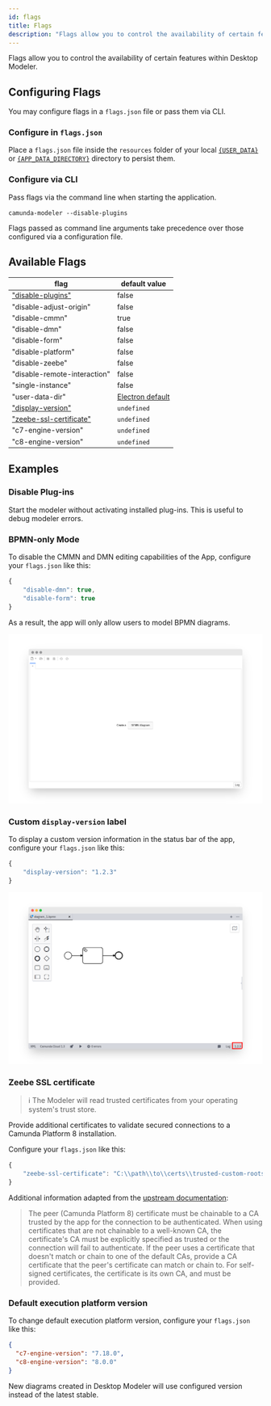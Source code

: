 ```yaml
---
id: flags
title: Flags
description: "Flags allow you to control the availability of certain features within Desktop Modeler."
---
```


Flags allow you to control the availability of certain features within Desktop Modeler.

## Configuring Flags

You may configure flags in a `flags.json` file or pass them via CLI.

### Configure in `flags.json`

Place a `flags.json` file inside the `resources` folder of your local [`{USER_DATA}`](../search-paths#user-data-directory) or [`{APP_DATA_DIRECTORY}`](../search-paths#app-data-directory) directory to persist them.

### Configure via CLI

Pass flags via the command line when starting the application.

```
camunda-modeler --disable-plugins
```

Flags passed as command line arguments take precedence over those configured via a configuration file.

## Available Flags

| flag                                               | default value                       |
| -------------------------------------------------- | ----------------------------------- |
| ["disable-plugins"](#disable-plug-ins)             | false                               |
| "disable-adjust-origin"                            | false                               |
| "disable-cmmn"                                     | true                                |
| "disable-dmn"                                      | false                               |
| "disable-form"                                     | false                               |
| "disable-platform"                                 | false                               |
| "disable-zeebe"                                    | false                               |
| "disable-remote-interaction"                       | false                               |
| "single-instance"                                  | false                               |
| "user-data-dir"                                    | [Electron default](../search-paths) |
| ["display-version"](#custom-display-version-label) | `undefined`                         |
| ["zeebe-ssl-certificate"](#zeebe-ssl-certificate)  | `undefined`                         |
| "c7-engine-version"                                | `undefined`                         |
| "c8-engine-version"                                | `undefined`                         |

## Examples

### Disable Plug-ins

Start the modeler without activating installed plug-ins. This is useful to debug modeler errors.

### BPMN-only Mode

To disable the CMMN and DMN editing capabilities of the App, configure your `flags.json` like this:

```js
{
    "disable-dmn": true,
    "disable-form": true
}
```

As a result, the app will only allow users to model BPMN diagrams.

![BPMN only mode](./img/bpmn-only.png)

### Custom `display-version` label

To display a custom version information in the status bar of the app, configure your `flags.json` like this:

```js
{
    "display-version": "1.2.3"
}
```

![Custom version info](./img/display-version.png)

### Zeebe SSL certificate

> :information_source: The Modeler will read trusted certificates from your operating system's trust store.

Provide additional certificates to validate secured connections to a Camunda Platform 8 installation.

Configure your `flags.json` like this:

```js
{
    "zeebe-ssl-certificate": "C:\\path\\to\\certs\\trusted-custom-roots.pem"
}
```

Additional information adapted from the [upstream documentation](https://nodejs.org/docs/latest/api/tls.html#tlscreatesecurecontextoptions):

> The peer (Camunda Platform 8) certificate must be chainable to a CA trusted by the app for the connection to be authenticated. When using certificates that are not chainable to a well-known CA, the certificate's CA must be explicitly specified as trusted or the connection will fail to authenticate. If the peer uses a certificate that doesn't match or chain to one of the default CAs, provide a CA certificate that the peer's certificate can match or chain to. For self-signed certificates, the certificate is its own CA, and must be provided.

### Default execution platform version

To change default execution platform version, configure your `flags.json` like this:

```json
{
  "c7-engine-version": "7.18.0",
  "c8-engine-version": "8.0.0"
}
```

New diagrams created in Desktop Modeler will use configured version instead of the latest stable.
